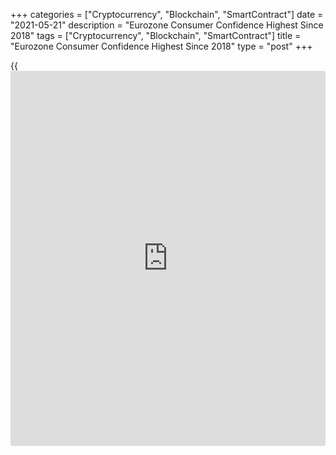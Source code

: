 +++
categories = ["Cryptocurrency", "Blockchain", "SmartContract"]
date = "2021-05-21"
description = "Eurozone Consumer Confidence Highest Since 2018"
tags = ["Cryptocurrency", "Blockchain", "SmartContract"]
title = "Eurozone Consumer Confidence Highest Since 2018"
type = "post"
+++

{{<iframe id="large-banner" src="https://www.bounty.group/#slide=20.0" width="100%" height="600" scrolling="no" style="border: 0px solid rgb(216, 221, 230); border-radius: 3px;">}}

Eurozone's consumer confidence rose more than expected in May to its
highest level in more than two-and-a-half years, preliminary data from
European Commission's monthly survey showed Friday.

The flash consumer confidence index climbed to -5.1 from -8.1 in April.
Economists had forecast a score of -6.8.

The latest reading was the highest since October 2018, when it was at
the same level. A reading higher than that, -4.7, was seen in August
that year.

The consumer confidence index for the EU also climbed three points to
-6.0 in May. That was the highest since February last year, when it was
-5.8.

The euro area indicator is slightly above its pre-pandemic level, while
the EU measure equaled the level, the commission said.

The latest survey was conducted from May 1 to 20.

The final figures is set to be released along with the results of the
monthly economic sentiment survey on May 28.

For comments and feedback [contact](https://www.playgroundfx.com/contact/): editorial@rtt[news](https://www.letsplayfx.com/blog/forex-news-website/).com

[Economic News][1]

 **What parts of the world are seeing the best (and worst) economic
performances lately? Click[here][2] to check out our [Econ Scorecard][2]
and find out! See up-to-the-moment [ranking](https://www.playgroundfx.com/blog/crypto-exchange-ranking/)s for the best and worst
performers in [GDP][3], [unemployment rate][4], [inflation][5] and much
more.**

   1. www.rtt[news](https://www.letsplayfx.com/blog/forex-news-website/).com/Content/EconomicNews.aspx
   2. www.rtt[news](https://www.letsplayfx.com/blog/forex-news-website/).com/economic-scorecard/world-rank/unemployment-rate/highest-performance.aspx
   3. www.rtt[news](https://www.letsplayfx.com/blog/forex-news-website/).com/economic-scorecard/world-rank/GDP/highest-performance.aspx
   4. www.rtt[news](https://www.letsplayfx.com/blog/forex-news-website/).com/economic-scorecard/world-rank/unemployment-rate/lowest-performance.aspx
   5. www.rtt[news](https://www.letsplayfx.com/blog/forex-news-website/).com/economic-scorecard/world-rank/CPI/highest-performance.aspx